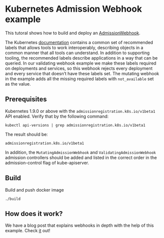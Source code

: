 # Kubernetes Admission Webhook example

This tutoral shows how to build and deploy an [AdmissionWebhook](https://kubernetes.io/docs/reference/access-authn-authz/extensible-admission-controllers/#admission-webhooks).

The Kubernetes [documentation](https://kubernetes.io/docs/concepts/overview/working-with-objects/common-labels/) contains a common set of recommended labels that allows tools to work interoperably, describing objects in a common manner that all tools can understand. In addition to supporting tooling, the recommended labels describe applications in a way that can be queried.
In our validating webhook example we make these labels required on deployments and services, so this webhook rejects every deployment and every service that doesn’t have these labels set. The mutating webhook in the example adds all the missing required labels with `not_available` set as the value.

## Prerequisites

Kubernetes 1.9.0 or above with the `admissionregistration.k8s.io/v1beta1` API enabled. Verify that by the following command:
```
kubectl api-versions | grep admissionregistration.k8s.io/v1beta1
```
The result should be:
```
admissionregistration.k8s.io/v1beta1
```

In addition, the `MutatingAdmissionWebhook` and `ValidatingAdmissionWebhook` admission controllers should be added and listed in the correct order in the admission-control flag of kube-apiserver.

## Build

Build and push docker image
   
```
./build
```

## How does it work?

We have a blog post that explains webhooks in depth with the help of this example. Check [it](https://www.qikqiak.com/post/k8s-admission-webhook/) out!

